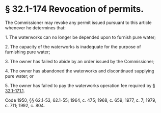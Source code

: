 # § 32.1-174 Revocation of permits.

<p>The Commissioner may revoke any permit issued pursuant to this article whenever he determines that:</p><p>1. The waterworks can no longer be depended upon to furnish pure water;</p><p>2. The capacity of the waterworks is inadequate for the purpose of furnishing pure water;</p><p>3. The owner has failed to abide by an order issued by the Commissioner;</p><p>4. The owner has abandoned the waterworks and discontinued supplying pure water; or</p><p>5. The owner has failed to pay the waterworks operation fee required by § <a href='http://law.lis.virginia.gov/vacode/32.1-171.1/'>32.1-171.1</a>.</p><p>Code 1950, §§ 62.1-53, 62.1-55; 1964, c. 475; 1968, c. 659; 1977, c. 7; 1979, c. 711; 1992, c. 804.</p>